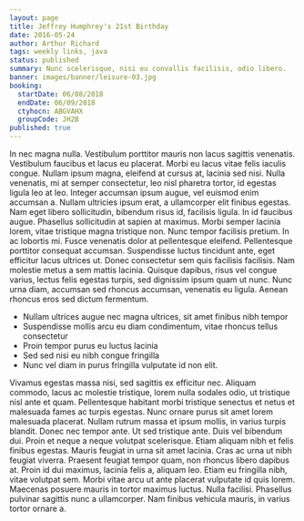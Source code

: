 ```yaml
---
layout: page
title: Jeffrey Humphrey's 21st Birthday
date: 2016-05-24
author: Arthur Richard
tags: weekly links, java
status: published
summary: Nunc scelerisque, nisi eu convallis facilisis, odio libero.
banner: images/banner/leisure-03.jpg
booking:
  startDate: 06/08/2018
  endDate: 06/09/2018
  ctyhocn: ABGVAHX
  groupCode: JH2B
published: true
---
```

In nec magna nulla. Vestibulum porttitor mauris non lacus sagittis venenatis. Vestibulum faucibus et lacus eu placerat. Morbi eu lacus vitae felis iaculis congue. Nullam ipsum magna, eleifend at cursus at, lacinia sed nisi. Nulla venenatis, mi at semper consectetur, leo nisl pharetra tortor, id egestas ligula leo at leo. Integer accumsan ipsum augue, vel euismod enim accumsan a. Nullam ultricies ipsum erat, a ullamcorper elit finibus egestas. Nam eget libero sollicitudin, bibendum risus id, facilisis ligula.
In id faucibus augue. Phasellus sollicitudin at sapien at maximus. Morbi semper lacinia lorem, vitae tristique magna tristique non. Nunc tempor facilisis pretium. In ac lobortis mi. Fusce venenatis dolor at pellentesque eleifend. Pellentesque porttitor consequat accumsan. Suspendisse luctus tincidunt ante, eget efficitur lacus ultrices ut. Donec consectetur sem quis facilisis facilisis. Nam molestie metus a sem mattis lacinia. Quisque dapibus, risus vel congue varius, lectus felis egestas turpis, sed dignissim ipsum quam ut nunc. Nunc urna diam, accumsan sed rhoncus accumsan, venenatis eu ligula. Aenean rhoncus eros sed dictum fermentum.

* Nullam ultrices augue nec magna ultrices, sit amet finibus nibh tempor
* Suspendisse mollis arcu eu diam condimentum, vitae rhoncus tellus consectetur
* Proin tempor purus eu luctus lacinia
* Sed sed nisi eu nibh congue fringilla
* Nunc vel diam in purus fringilla vulputate id non elit.

Vivamus egestas massa nisi, sed sagittis ex efficitur nec. Aliquam commodo, lacus ac molestie tristique, lorem nulla sodales odio, ut tristique nisl ante et quam. Pellentesque habitant morbi tristique senectus et netus et malesuada fames ac turpis egestas. Nunc ornare purus sit amet lorem malesuada placerat. Nullam rutrum massa et ipsum mollis, in varius turpis blandit. Donec nec tempor ante. Ut sed tristique ante. Duis vel bibendum dui. Proin et neque a neque volutpat scelerisque. Etiam aliquam nibh et felis finibus egestas. Mauris feugiat in urna sit amet lacinia. Cras ac urna ut nibh feugiat viverra. Praesent feugiat tempor quam, non rhoncus libero dapibus at.
Proin id dui maximus, lacinia felis a, aliquam leo. Etiam eu fringilla nibh, vitae volutpat sem. Morbi vitae arcu ut ante placerat vulputate id quis lorem. Maecenas posuere mauris in tortor maximus luctus. Nulla facilisi. Phasellus pulvinar sagittis nunc a ullamcorper. Nam finibus vehicula mauris, in varius tortor ornare a.
